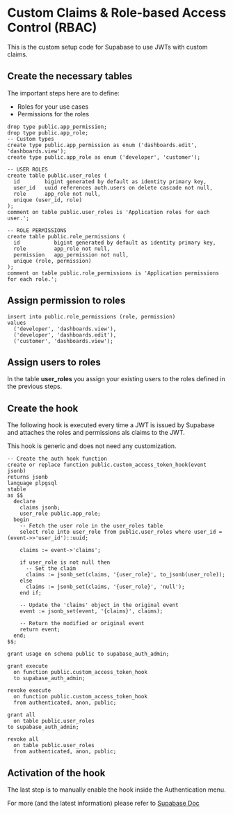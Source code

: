 # Custom Claims & Role-based Access Control (RBAC)

This is the custom setup code for Supabase to use JWTs with custom claims.

## Create the necessary tables
The important steps here are to define:
* Roles for your use cases
* Permissions for the roles

```
drop type public.app_permission;
drop type public.app_role;
-- Custom types
create type public.app_permission as enum ('dashboards.edit', 'dashboards.view');
create type public.app_role as enum ('developer', 'customer');

-- USER ROLES
create table public.user_roles (
  id        bigint generated by default as identity primary key,
  user_id   uuid references auth.users on delete cascade not null,
  role      app_role not null,
  unique (user_id, role)
);
comment on table public.user_roles is 'Application roles for each user.';

-- ROLE PERMISSIONS
create table public.role_permissions (
  id           bigint generated by default as identity primary key,
  role         app_role not null,
  permission   app_permission not null,
  unique (role, permission)
);
comment on table public.role_permissions is 'Application permissions for each role.';
```

## Assign permission to roles
```
insert into public.role_permissions (role, permission)
values
  ('developer', 'dashboards.view'),
  ('developer', 'dashboards.edit'),
  ('customer', 'dashboards.view');
```

## Assign users to roles
In the table **user_roles** you assign your existing users to the roles defined in the
previous steps.

## Create the hook
The following hook is executed every time a JWT is issued by Supabase and attaches
the roles and permissions als claims to the JWT.

This hook is generic and does not need any customization.
```
-- Create the auth hook function
create or replace function public.custom_access_token_hook(event jsonb)
returns jsonb
language plpgsql
stable
as $$
  declare
    claims jsonb;
    user_role public.app_role;
  begin
    -- Fetch the user role in the user_roles table
    select role into user_role from public.user_roles where user_id = (event->>'user_id')::uuid;

    claims := event->'claims';

    if user_role is not null then
      -- Set the claim
      claims := jsonb_set(claims, '{user_role}', to_jsonb(user_role));
    else
      claims := jsonb_set(claims, '{user_role}', 'null');
    end if;

    -- Update the 'claims' object in the original event
    event := jsonb_set(event, '{claims}', claims);

    -- Return the modified or original event
    return event;
  end;
$$;

grant usage on schema public to supabase_auth_admin;

grant execute
  on function public.custom_access_token_hook
  to supabase_auth_admin;

revoke execute
  on function public.custom_access_token_hook
  from authenticated, anon, public;

grant all
  on table public.user_roles
to supabase_auth_admin;

revoke all
  on table public.user_roles
  from authenticated, anon, public;
```

## Activation of the hook
The last step is to manually enable the hook inside the Authentication menu.

For more (and the latest information) please refer to
[Supabase Doc](https://supabase.com/docs/guides/database/postgres/custom-claims-and-role-based-access-control-rbac)